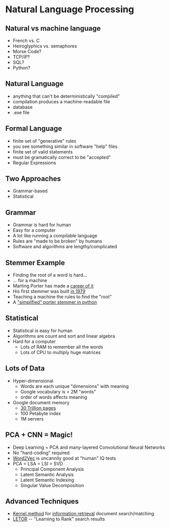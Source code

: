 # Natural Language Processing

## Natural vs machine language

- French vs. C
- Heiroglyphics vs. semaphores
- Morse Code?
- TCP/IP? 
- SQL?
- Python?

## Natural Language

- anything that can't be deterministically "compiled"
- compilation produces a machine-readable file
- database
- .exe file

## Formal Language

- finite set of "generative" rules
- you see something similar in software "help" files
- finite set of valid statements
- must be gramatically correct to be "accepted"
- Regular Expressions

## Two Approaches

- Grammar-based
- Statistical

## Grammar

- Grammar is hard for human
- Easy for a computer
- A lot like running a compilable language
- Rules are "made to be broken" by humans
- Software and algorithms are lengthy/complicated

## Stemmer Example

- Finding the root of a word is hard...
- ... for a machine
- Marting Porter has made a [career of it](http://tartarus.org/~martin/PorterStemmer/)
- His first stemmer was built [in 1979](http://tartarus.org/~martin/PorterStemmer/def.txt)
- Teaching a machine the rules to find the "root"
- A ["simplified" porter stemmer in python](../../huml/day4/porter.py)

## Statistical

- Statistical is easy for human
- Algorithms are count and sort and linear algebra
- Hard for a computer
    - Lots of RAM to remember all the words
    - Lots of CPU to multiply huge matrices

## Lots of Data

- Hyper-dimensional
    - Words are each unique "dimensions" with meaning
    - Google vocabulary is > 2M "words"
    - order of words affects meaning
- Google document memory
    - [30 Trillion pages](http://www.statisticbrain.com/total-number-of-pages-indexed-by-google/)
    - 100 Petabyte index
    - 1M servers 

## PCA + CNN = Magic!

- Deep Learning = PCA and many-layered Convolutional Neural Networks 
- No "hard-coding" required
- [Word2Vec](http://rare-technologies.com/word2vec-tutorial/) is uncannily good at "human" IQ tests
- PCA = LSA = LSI = SVD
    - Principal Component Analysis
    - Latent Semantic Analysis
    - Latent Semantic Indexing
    - Singular Value Decomposition

## Advanced Techniques

- [Kernel method](https://en.wikipedia.org/wiki/Kernel_method) for [information retrieval](http://www.jmlr.org/papers/volume2/lodhi02a/lodhi02a.pdf) document search/matching
- [LETOR](http://research.microsoft.com/en-us/um/beijing/projects/letor/) -- "Learning to Rank" search results
